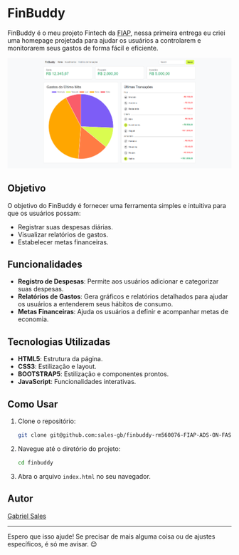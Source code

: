 # FinBuddy

FinBuddy é o meu projeto Fintech da <a href="https://www.fiap.com.br/">FIAP</a>, nessa primeira entrega eu criei uma homepage projetada para ajudar os usuários a controlarem e monitorarem seus gastos de forma fácil e eficiente.

<img src="./assets/images/image-readme.png"/>

## Objetivo

O objetivo do FinBuddy é fornecer uma ferramenta simples e intuitiva para que os usuários possam:

- Registrar suas despesas diárias.
- Visualizar relatórios de gastos.
- Estabelecer metas financeiras.

## Funcionalidades

- **Registro de Despesas**: Permite aos usuários adicionar e categorizar suas despesas.
- **Relatórios de Gastos**: Gera gráficos e relatórios detalhados para ajudar os usuários a entenderem seus hábitos de consumo.
- **Metas Financeiras**: Ajuda os usuários a definir e acompanhar metas de economia.

## Tecnologias Utilizadas

- **HTML5**: Estrutura da página.
- **CSS3**: Estilização e layout.
- **BOOTSTRAP5**: Estilização e componentes prontos.
- **JavaScript**: Funcionalidades interativas.

## Como Usar

1. Clone o repositório:
   ```bash
   git clone git@github.com:sales-gb/finbuddy-rm560076-FIAP-ADS-ON-FASE4.git
   ```
2. Navegue até o diretório do projeto:
   ```bash
   cd finbuddy
   ```
3. Abra o arquivo `index.html` no seu navegador.

## Autor

<black><a href="https://www.linkedin.com/in/gabriel-sales-bezerra/">Gabriel Sales</a></black>

---

Espero que isso ajude! Se precisar de mais alguma coisa ou de ajustes específicos, é só me avisar. 😊
